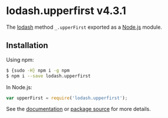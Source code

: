 # lodash.upperfirst v4.3.1

The [lodash](https://lodash.com/) method `_.upperFirst` exported as a [Node.js](https://nodejs.org/) module.

## Installation

Using npm:
```bash
$ {sudo -H} npm i -g npm
$ npm i --save lodash.upperfirst
```

In Node.js:
```js
var upperFirst = require('lodash.upperfirst');
```

See the [documentation](https://lodash.com/docs#upperFirst) or [package source](https://github.com/lodash/lodash/blob/4.3.1-npm-packages/lodash.upperfirst) for more details.
